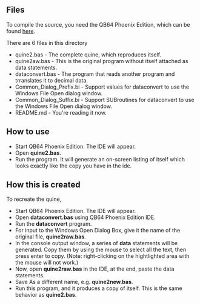 ## Files
To compile the source, you need the QB64 Phoenix Edition, which can be found [here](https://github.com/QB64-Phoenix-Edition/QB64pe).

There are 6 files in this directory
* quine2.bas - The complete quine, which reproduces itself.
* quine2aw.bas - This is the original program without itself attached as data statements.
* dataconvert.bas - The program that reads another program and trranslates it to decimal data.
* Common_Dialog_Prefix.bi - Support values for dataconvert to use the Windows File Open dialog window.
* Common_Dialog_Suffix.bi - Support SUBroutines for dataconvert to use the Windows File Open dialog window.
* README.md - You're reading it now.

## How to use
* Start QB64 Phoenix Edition. The IDE will appear.
* Open **quine2.bas**.
* Run the program. It will generate an on-screen listing of itself which looks exactly like the copy you have in the ide.

## How this is created
To recreate the quine, 
* Start QB64 Phoenix Edition. The IDE will appear.
* Open  **dataconvert.bas** using QB64 Phoenix Edition IDE.
* Run the **dataconvert** program.
* For input to the Windows Open Dialog Box, give it the name of the original file, **quine2raw.bas**.
* In the console output window, a series of **data** statements will be generated. Copy them by using the mouse to select all the text, then press enter to copy. (Note: right-clicking on the hightlighted area with the mouse will not work.)
* Now, open **quine2raw.bas** in the IDE, at the end, paste the data statements.
* Save As a different name, e.g. **quine2new.bas**.
* Run this program, and it produces a copy of itself. This is the same behavior as **quine2.bas**.
